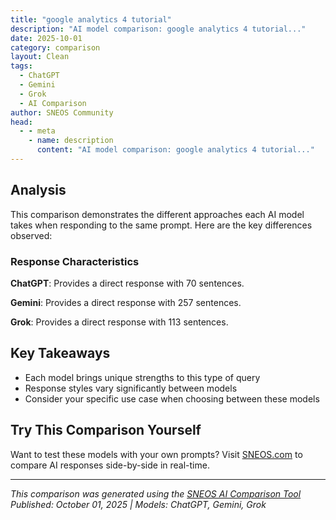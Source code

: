 ```yaml
---
title: "google analytics 4 tutorial"
description: "AI model comparison: google analytics 4 tutorial..."
date: 2025-10-01
category: comparison
layout: Clean
tags:
  - ChatGPT
  - Gemini
  - Grok
  - AI Comparison
author: SNEOS Community
head:
  - - meta
    - name: description
      content: "AI model comparison: google analytics 4 tutorial..."
---
```


<ChatComparison
  title="google analytics 4 tutorial"
  prompt="google analytics 4 tutorial"
  :responses='{"ChatGPT": "Sure! Here\u2019s a basic tutorial to get you started with **Google Analytics 4 (GA4)**:\n\n---\n\n## Google Analytics 4 Tutorial\n\n### What is Google Analytics 4?\nGoogle Analytics 4 is the latest version of Google Analytics that helps you measure traffic and engagement across your websites and apps. It uses event-based tracking, offering more flexible and detailed insights compared to Universal Analytics.\n\n---\n\n### Step 1: Set Up a GA4 Property\n\n1. **Create a Google Analytics account** if you don\u2019t have one: \n Go to [analytics.google.com](https://analytics.google.com) and sign in with your Google account.\n\n2. **Create a Property:**\n - Click **Admin** (gear icon at the bottom left).\n - Under **Account**, select your account or create a new one.\n - Under **Property**, click **Create Property**.\n - Enter your property name, select your time zone and currency.\n - Select **GA4** property type.\n - Click **Next** and fill in business details.\n - Finish setup.\n\n---\n\n### Step 2: Add GA4 Tracking Code to Your Website\n\n1. After property creation, you\u2019ll see the **Data Streams** page.\n2. Click **Add stream** \u003E **Web**.\n3. Enter your website URL and stream name.\n4. Click **Create stream**.\n5. On the stream details page, you will see the **Measurement ID** (starts with G-XXXXXXXX).\n6. Add the following tag to your website\u2019s \u0060\u003Chead\u003E\u0060 section (replace G-XXXXXXXX with your Measurement ID):\n\n\u0060\u0060\u0060html\n\u003C!-- Global site tag (gtag.js) - Google Analytics --\u003E\n\u003Cscript async src=\u0022https://www.googletagmanager.com/gtag/js?id=G-XXXXXXXX\u0022\u003E\u003C/script\u003E\n\u003Cscript\u003E\n window.dataLayer = window.dataLayer || [];\n function gtag(){dataLayer.push(arguments);}\n gtag(\u0027js\u0027, new Date());\n gtag(\u0027config\u0027, \u0027G-XXXXXXXX\u0027);\n\u003C/script\u003E\n\u0060\u0060\u0060\n\nIf you\u2019re using a CMS like WordPress, you can use plugins like **Site Kit by Google** or manually add the tag to header.php.\n\n---\n\n### Step 3: Understand the GA4 Interface\n\n- **Home:** Overview of key metrics like users, engagement, revenue, etc.\n- **Reports:** Standard reports covering lifecycle (acquisition, engagement, monetization, retention).\n- **Explore:** Custom exploration reports for deeper analysis.\n- **Configure:** Define events, conversions, audiences.\n\n---\n\n### Step 4: Track Events\n\nGA4 automatically tracks some events (page views, scrolls, outbound clicks) if you enable **Enhanced Measurement** in your data stream settings.\n\nYou can also create custom events via:\n\n- **Google Tag Manager (GTM)**: To deploy custom events without code changes.\n- **gtag.js**: Sending events manually:\n\n\u0060\u0060\u0060javascript\ngtag(\u0027event\u0027, \u0027purchase\u0027, {\n currency: \u0027USD\u0027,\n value: 30.00\n});\n\u0060\u0060\u0060\n\n---\n\n### Step 5: Set Up Conversions\n\nTo mark important events as conversions:\n\n1. Go to **Configure \u003E Events**.\n2. Find the event you want to mark as a conversion or create a new one.\n3. Toggle the switch **Mark as conversion**.\n\nConversions help you track business goals like sign-ups, purchases, or leads.\n\n---\n\n### Step 6: Link GA4 to Google Ads (Optional)\n\n1. Go to **Admin \u003E Product Links \u003E Google Ads Links**.\n2. Follow the steps to link your accounts.\n3. This helps share audiences and conversions for advertising.\n\n---\n\n### Step 7: Use Audiences and User Properties\n\n- Create audiences for remarketing or analysis.\n- Define user properties to segment users by attributes like membership status.\n\n---\n\n### Additional Resources\n\n- [Official Google Analytics 4 Help Center](https://support.google.com/analytics/topic/9742674)\n- [Google Analytics Academy \u2013 GA4 Course](https://analytics.google.com/analytics/academy/course/6)\n- [GA4 Setup Guide by Google](https://support.google.com/analytics/answer/10089681)\n\n---\n\nIf you want, I can provide instructions on **specific features** of GA4 or help with **setting up GA4 on your specific platform**. Just let me know!", "Gemini": "Okay, let\u0027s break down Google Analytics 4 (GA4). This tutorial will cover the basics, setup, key features, and how to get the most out of it.\n\n**What is Google Analytics 4 (GA4)?**\n\nGA4 is the latest version of Google Analytics. It\u0027s a major departure from Universal Analytics (UA), which stopped processing new data on July 1, 2023. GA4 is designed to:\n\n* **Focus on user engagement:** It tracks events and user interactions across your website and app (if you have one) in a unified way.\n* **Provide cross-platform tracking:** Allows you to get a holistic view of the customer journey if they interact with your business across both a website and app.\n* **Use machine learning for insights:** It leverages AI to fill data gaps, predict user behavior, and provide automated insights.\n* **Be privacy-centric:** Designed with privacy regulations in mind (like GDPR and CCPA), focusing on anonymization and data minimization.\n* **Future-proof data collection:** Less reliance on cookies and more focus on first-party data.\n\n**Why is GA4 Important?**\n\n* **It\u0027s the future of Google Analytics.** Universal Analytics is gone, so GA4 is the only option for Google Analytics reporting.\n* **Better User Understanding:** Offers deeper insights into user behavior and the customer journey.\n* **Improved Measurement:** Addresses the challenges of tracking users across different devices and platforms in a cookieless world.\n* **Actionable Insights:** AI-powered insights help you make data-driven decisions to improve your website and marketing efforts.\n\n**1. Setting Up GA4**\n\nThere are a few scenarios:\n\n* **New Website/App (No Existing Analytics):**\n 1. **Create a Google Analytics Account:** If you don\u0027t already have one, go to [https://analytics.google.com/](https://analytics.google.com/) and create a Google account or sign in with an existing one.\n 2. **Create a GA4 Property:**\n * Click \u0022Start measuring.\u0022\n * Enter an Account Name (this is for organization, not your website name).\n * Configure Data Sharing Settings (review and select options as you see fit).\n * Click \u0022Next.\u0022\n * Enter a Property Name (e.g., \u0022My Website GA4\u0022).\n * Select your Reporting Time Zone and Currency.\n * Click \u0022Next.\u0022\n * Select your business category and size.\n * Click \u0022Create.\u0022\n 3. **Choose a Data Stream:**\n * You\u0027ll be prompted to choose a platform: \u0022Web,\u0022 \u0022Android app,\u0022 or \u0022iOS app.\u0022 Choose \u0022Web\u0022 if it\u0027s for your website. If you have an app, you\u0027ll need to configure those data streams separately.\n * Enter your Website URL (e.g., \u0060https://www.example.com\u0060).\n * Enter a Stream Name (e.g., \u0022My Website Web Stream\u0022).\n * Click \u0022Create stream.\u0022\n 4. **Install the Google Tag:**\n * You\u0027ll be presented with instructions on how to install the Google Tag (gtag.js). There are several options:\n * **Install with a website builder or CMS:** Some website builders (e.g., Wix, Squarespace) have built-in integrations. Follow their specific instructions.\n * **Install manually with the gtag.js code:** Copy the provided code snippet and paste it into the \u0060\u003Chead\u003E\u0060 section of every page of your website, ideally right after the opening \u0060\u003Chead\u003E\u0060 tag. This is the most reliable method for full control.\n * **Install with Google Tag Manager (GTM):** This is the recommended method for more advanced users. See the section below on using GTM.\n\n* **Upgrading from Universal Analytics (UA):**\n 1. **In your existing Universal Analytics account:** Go to the Admin section (gear icon at the bottom left).\n 2. **Select your UA property.**\n 3. **Click \u0022GA4 Setup Assistant\u0022** (first option in the Property column).\n 4. **Click \u0022Get started.\u0022** This will guide you through creating a new GA4 property that is linked to your UA property. You can choose to enable enhanced measurement.\n 5. **Install the GA4 Tag:** Follow the same steps as above (for a new website) to install the GA4 tag on your website. It\u0027s important to have *both* the UA and GA4 tags running in parallel for a period to collect data in both systems until UA stopped processing data. While UA has stopped processing data you still want the old tag on your website because that is where you configured your conversions/goals.\n\n**Using Google Tag Manager (GTM)**\n\nGoogle Tag Manager is a tag management system that allows you to easily add and manage various tracking codes (tags) on your website without directly editing the code. It\u0027s highly recommended for GA4.\n\n1. **Create a GTM Account and Container:** If you don\u0027t have one, go to [https://tagmanager.google.com/](https://tagmanager.google.com/) and create an account and a container for your website.\n2. **Install the GTM Code:** GTM will provide two code snippets. Place the first snippet in the \u0060\u003Chead\u003E\u0060 of your website and the second snippet immediately after the opening \u0060\u003Cbody\u003E\u0060 tag.\n3. **Create a GA4 Configuration Tag:**\n * In GTM, click \u0022Tags\u0022 \u003E \u0022New.\u0022\n * Choose \u0022Google Analytics: GA4 Configuration\u0022 as the tag type.\n * Enter your GA4 Measurement ID (found in your GA4 property under Data Streams \u003E Web Stream \u003E Measurement ID).\n * Under \u0022Triggering,\u0022 select the \u0022All Pages\u0022 trigger.\n * Name the tag (e.g., \u0022GA4 Configuration Tag\u0022) and click \u0022Save.\u0022\n4. **Preview and Publish:** Click the \u0022Preview\u0022 button in GTM to test your setup. If everything looks good, click \u0022Submit\u0022 to publish your changes.\n\n**2. Understanding the GA4 Interface**\n\nThe GA4 interface is different from UA. Here\u0027s a brief overview:\n\n* **Left Navigation Menu:**\n * **Reports:** This is where you\u0027ll find pre-built reports covering various aspects of your website performance. It\u0027s highly customizable\n * **Overview:** A summary of key metrics.\n * **Realtime:** Shows activity on your site in real-time.\n * **Acquisition:** Shows how users are finding your website (e.g., organic search, paid ads, referrals).\n * **Engagement:** Shows how users are interacting with your website (e.g., page views, events, conversions).\n * **Monetization:** (If applicable) Shows revenue data for e-commerce or ad revenue.\n * **Demographics:** Provides insights into the age, gender, and interests of your users.\n * **Tech:** Shows the browsers, devices, and operating systems your users are using.\n * **Life Cycle:** A group of reports including acquisition, engagement, monetization, and retention.\n * **User:** A group of reports including demographics and tech\n * **Explore:** Allows you to create custom reports and analyses. This is where you can really dig into the data.\n * **Advertising:** Integrates with Google Ads and provides insights into your advertising campaigns.\n * **Configure:** This is where you manage events, conversions, audiences, and custom definitions.\n * **Admin:** This is where you manage your account and property settings.\n\n**3. Key Concepts in GA4**\n\n* **Events:** The foundation of GA4. Everything is an event. Page views, button clicks, form submissions, video plays \u2013 all tracked as events. GA4 has some automatically collected events, enhanced measurement events, and you can create custom events.\n* **Parameters:** Additional information attached to events. For example, a \u0060page_view\u0060 event might have parameters like \u0060page_title\u0060 and \u0060page_location\u0060. These parameters allow you to segment and analyze your data more deeply.\n* **User Properties:** Attributes about your users, such as their language, country, or membership status. You can set these using the gtag.js code or GTM.\n* **Conversions (formerly Goals):** Important actions you want users to take on your website, such as making a purchase, submitting a form, or signing up for a newsletter. You mark specific events as conversions in GA4.\n* **Audiences:** Groups of users who share specific characteristics. You can create audiences based on demographics, behavior, or other criteria. These can then be used for retargeting in Google Ads or for analyzing user behavior within GA4.\n* **Data Streams:** The source of data for your GA4 property. You\u0027ll have a separate data stream for your website and each app (if you have them).\n\n**4. Tracking Important Events and Conversions**\n\nGA4 automatically collects some events (e.g., \u0060page_view\u0060, \u0060first_visit\u0060, \u0060session_start\u0060). Enhanced Measurement events can be enabled in the admin panel with no additional code. However, to track custom events or specific actions, you need to configure them. Here\u0027s how:\n\n* **Using gtag.js:**\n\n \u0060\u0060\u0060javascript\n // Example: Tracking a button click\n document.getElementById(\u0022myButton\u0022).addEventListener(\u0022click\u0022, function() {\n gtag(\u0027event\u0027, \u0027button_click\u0027, {\n \u0027button_label\u0027: \u0027Submit Form\u0027,\n \u0027page_location\u0027: window.location.href\n });\n });\n \u0060\u0060\u0060\n\n* **Using Google Tag Manager:**\n\n 1. **Create a New Tag:** In GTM, click \u0022Tags\u0022 \u003E \u0022New.\u0022\n 2. **Choose \u0022Google Analytics: GA4 Event\u0022 as the tag type.**\n 3. **Enter the Event Name:** This is the name you\u0027ll use to identify the event in GA4 (e.g., \u0060button_click\u0060).\n 4. **Add Event Parameters:** Under \u0022Event Parameters,\u0022 add any additional information you want to track with the event (e.g., \u0060button_label\u0060, \u0060page_location\u0060). You can use variables in GTM to dynamically capture values.\n 5. **Set a Trigger:** Choose the trigger that will fire the tag when the event occurs (e.g., a click on a specific button). GTM offers various trigger types.\n 6. **Save and Publish:** Save the tag and publish your changes.\n\n* **Marking Events as Conversions:**\n\n 1. Go to the \u0022Configure\u0022 section in GA4.\n 2. Click \u0022Conversions.\u0022\n 3. Click \u0022New conversion event.\u0022\n 4. Enter the exact event name you want to mark as a conversion (e.g., \u0060form_submission\u0060).\n 5. Click \u0022Save.\u0022\n\n**Examples of Important Events to Track:**\n\n* \u0060form_submission\u0060: When a user submits a form.\n* \u0060purchase\u0060: When a user completes a purchase (for e-commerce sites).\n* \u0060sign_up\u0060: When a user creates an account.\n* \u0060video_start\u0060, \u0060video_complete\u0060: When a user starts or completes watching a video.\n* \u0060download\u0060: When a user downloads a file.\n* \u0060button_click\u0060: Track clicks on specific buttons.\n* \u0060scroll\u0060: Track when a user scrolls to the bottom of the page.\n\n**5. Creating Custom Reports with Exploration**\n\nGA4\u0027s Exploration feature allows you to create custom reports and analyses tailored to your specific needs.\n\n* **Access Exploration:** Click \u0022Explore\u0022 in the left navigation menu.\n* **Choose a Template or Start Blank:** You can start with a pre-built template (e.g., Free Form, Funnel Exploration, Path Exploration) or create a blank exploration.\n* **Drag and Drop Dimensions and Metrics:** The interface is drag-and-drop. Select the dimensions (e.g., Device Category, Country, Page Title) and metrics (e.g., Events, Users, Conversions) you want to include in your report.\n* **Configure the Report:** Customize the report type (e.g., table, chart), add filters, and segments to refine your analysis.\n\n**Example: Creating a Report to See Which Pages Lead to Conversions**\n\n1. **Start with a \u0022Path Exploration.\u0022**\n2. **Start Node:** Select the conversion event you want to analyze (e.g., \u0060purchase\u0060).\n3. **The path will show the steps before the event**\n\n**6. Linking GA4 to Google Ads**\n\nLinking GA4 to Google Ads allows you to:\n\n* Import GA4 conversions into Google Ads for campaign optimization.\n* Use GA4 audiences for retargeting in Google Ads.\n* See Google Ads campaign data within GA4.\n\n**How to Link:**\n\n1. **In GA4:** Go to Admin \u003E Property Settings \u003E Google Ads Linking.\n2. **Select your Google Ads account.**\n3. **Enable Personalized Advertising** and enable auto-tagging.\n4. **Click \u0022Link.\u0022**\n\n**7. Tips and Best Practices**\n\n* **Start Early:** The sooner you set up GA4, the more data you\u0027ll collect. Even if you\u0027re still using UA, run GA4 in parallel.\n* **Plan Your Events:** Think carefully about the events you want to track and define them consistently.\n* **Use Descriptive Event Names and Parameters:** Make it easy to understand what each event and parameter represents.\n* **Leverage Enhanced Measurement:** Enable Enhanced Measurement to automatically track common events without additional coding.\n* **Customize Your Reports:** Use the Exploration feature to create custom reports that answer your specific questions.\n* **Regularly Review Your Data:** Don\u0027t just set it and forget it. Regularly review your data to identify trends and insights.\n* **Take Advantage of Machine Learning:** GA4\u0027s machine learning capabilities can help you identify anomalies, predict user behavior, and fill data gaps.\n* **Understand the Data Differences:** GA4 data will often differ from UA data due to the different data models and attribution methods. Don\u0027t expect a one-to-one comparison.\n\n**8. Common GA4 Questions**\n\n* **Why is my GA4 data different from my UA data?** GA4 uses a different data model, different attribution methods, and different session handling than UA. These differences will result in variations in the data.\n* **How do I track scroll depth in GA4?** GA4 does not automatically track scroll depth. You\u0027ll need to implement a custom event using gtag.js or GTM.\n* **How do I track outbound links in GA4?** GA4 will automatically track outbound links if enhanced measurement is enabled.\n* **Can I still access my Universal Analytics data?** Yes, but only historical data. UA stopped processing new data on July 1, 2023. You can still access your historical UA data for a period, but it\u0027s important to export any data you want to keep long-term.\n* **What is the difference between Events and Conversions?** Events are any interaction on your website or app. Conversions are specific events that you have marked as being valuable to your business (e.g., a purchase, a form submission).\n\n**Troubleshooting:**\n\n* **No Data:** Double-check that your GA4 tag is installed correctly. Use the Realtime report to see if any events are being tracked.\n* **Incorrect Data:** Verify that your events and parameters are configured correctly. Use the DebugView in GA4 to troubleshoot your setup.\n\nThis tutorial provides a solid foundation for getting started with GA4. Experiment, explore the features, and don\u0027t be afraid to dive into the documentation. Google Analytics 4 is constantly evolving, so keep learning and adapting your approach. Good luck!\n", "Grok": "Google Analytics 4 (GA4) is the latest version of Google Analytics, replacing Universal Analytics (UA). GA4 offers a more flexible, event-based data model and focuses on cross-platform tracking, user privacy, and machine learning insights. Below is a step-by-step tutorial to help you get started with Google Analytics 4.\n\n---\n\n### **Tutorial: Getting Started with Google Analytics 4 (GA4)**\n\n#### **Step 1: Understand the Basics of GA4**\n- **Event-Based Tracking**: Unlike Universal Analytics, which relies on sessions and pageviews, GA4 tracks user interactions as events (e.g., page_view, click, purchase).\n- **User-Centric Data**: GA4 focuses on user behavior across devices and platforms with a unique User-ID.\n- **Privacy Features**: GA4 includes built-in IP anonymization and no reliance on cookies by default (though cookies are still used).\n- **Machine Learning**: GA4 provides predictive metrics and insights using Google\u0027s AI technology.\n\n#### **Step 2: Set Up a Google Analytics 4 Account**\n1. **Sign in to Google Analytics**:\n - Go to [Google Analytics](https://analytics.google.com/).\n - Sign in with your Google account.\n\n2. **Create a New GA4 Property**:\n - If you\u2019re new to GA4, click on \u0022Admin\u0022 (gear icon) in the bottom-left corner.\n - Under the \u0022Property\u0022 column, click \u0022Create Property.\u0022\n - Select \u0022Web\u0022 (or \u0022App\u0022 if you\u2019re tracking a mobile app).\n - Enter your website name, URL, industry category, and time zone.\n - Click \u0022Create.\u0022\n\n3. **Set Up a Data Stream**:\n - After creating the property, set up a data stream for your website or app.\n - For a website, enter your site URL and stream name, then click \u0022Create Stream.\u0022\n - GA4 will provide a **Measurement ID** (e.g., G-XXXXXXXXXX). Save this ID for later use.\n\n#### **Step 3: Install GA4 on Your Website**\n1. **Using Google Tag Manager (GTM) - Recommended**:\n - Go to [Google Tag Manager](https://tagmanager.google.com/).\n - Create or open your GTM container.\n - Create a new tag, choose \u0022Google Analytics: GA4 Configuration.\u0022\n - Enter your Measurement ID.\n - Set the trigger to \u0022All Pages.\u0022\n - Save and publish the container.\n \n2. **Manual Code Installation**:\n - If you\u2019re not using GTM, copy the GA4 tracking code snippet provided in the \u0022Data Stream\u0022 setup under \u0022Tagging Instructions.\u0022\n - Paste this code into the \u0060\u003Chead\u003E\u0060 section of every page on your website.\n - Example code:\n \u0060\u0060\u0060html\n \u003C!-- Global site tag (gtag.js) - Google Analytics --\u003E\n \u003Cscript async src=\u0022https://www.googletagmanager.com/gtag/js?id=G-XXXXXXXXXX\u0022\u003E\u003C/script\u003E\n \u003Cscript\u003E\n window.dataLayer = window.dataLayer || [];\n function gtag(){dataLayer.push(arguments);}\n gtag(\u0027js\u0027, new Date());\n gtag(\u0027config\u0027, \u0027G-XXXXXXXXXX\u0027);\n \u003C/script\u003E\n \u0060\u0060\u0060\n\n3. **Verify Installation**:\n - Use the GA4 \u0022Realtime\u0022 report to check if data is being collected.\n - Alternatively, use browser extensions like \u0022Google Tag Assistant\u0022 to confirm the tag is firing.\n\n#### **Step 4: Explore the GA4 Interface**\n- **Home**: Overview of key metrics and insights.\n- **Reports**: Pre-built reports for user acquisition, engagement, monetization, and retention.\n- **Explore**: Create custom reports and analyses using Exploration tools.\n- **Advertising**: Insights for ad performance (if linked with Google Ads).\n- **Admin**: Manage property settings, users, data streams, and events.\n\n#### **Step 5: Set Up Events in GA4**\nGA4 automatically tracks some events (like \u0060page_view\u0060, \u0060session_start\u0060), but you can configure custom events for specific interactions.\n\n1. **Modify Existing Events**:\n - Go to Admin \u003E Events \u003E Modify Event.\n - Alter parameters or conditions for automatically tracked events.\n\n2. **Create Custom Events**:\n - Go to Admin \u003E Events \u003E Create Event.\n - Define the event name and matching conditions (e.g., a button click with a specific ID).\n - Save the event.\n\n3. **Mark Events as Conversions**:\n - Go to Admin \u003E Conversions.\n - Enable the toggle next to an event to mark it as a conversion (e.g., form submission, purchase).\n\n#### **Step 6: Link GA4 with Other Google Tools**\n- **Google Ads**: Link GA4 with Google Ads to track ad performance and conversions.\n - Admin \u003E Product Links \u003E Google Ads Links \u003E Link.\n- **Google Search Console**: Connect to analyze organic search performance.\n - Admin \u003E Product Links \u003E Search Console Links \u003E Link.\n- **BigQuery**: Export raw data to BigQuery for advanced analysis (available in GA4 free version).\n\n#### **Step 7: Analyze Data with GA4 Reports**\n- **Acquisition Reports**: Understand where users come from (e.g., organic, paid, referral).\n- **Engagement Reports**: Analyze user behavior (e.g., pages viewed, events triggered).\n- **Monetization Reports**: Track revenue and transactions (for e-commerce sites).\n- **Retention Reports**: Monitor how often users return to your site/app.\n\n#### **Step 8: Use Explorations for Custom Insights**\n- Go to \u0022Explore\u0022 in the left sidebar.\n- Choose a template (e.g., Free Form, Funnel Exploration, Path Analysis).\n- Customize dimensions, metrics, and filters to analyze specific user behaviors or journeys.\n\n#### **Step 9: Set Up Goals and E-Commerce Tracking (if applicable)**\n- **Goals**: Mark important events as conversions (already covered in Step 5).\n- **E-Commerce Tracking**:\n - Enable \u0022Enhanced E-commerce\u0022 in the data stream settings.\n - Use predefined e-commerce events like \u0060add_to_cart\u0060, \u0060begin_checkout\u0060, and \u0060purchase\u0060.\n - Implement these events via GTM or custom code on your website.\n\n#### **Step 10: Leverage GA4 Features**\n- **Predictive Metrics**: Use AI-driven insights like \u0022Purchase Probability\u0022 to identify high-value users.\n- **Audiences**: Build custom audiences for remarketing in Google Ads.\n- **DebugView**: Debug events in real-time under Admin \u003E DebugView.\n\n#### **Additional Tips**\n- **Transition from Universal Analytics**: If you\u2019re migrating from UA, set up GA4 alongside UA (dual tagging) to collect data in both systems until UA sunsets (July 1, 2023, for standard properties).\n- **Learn More**: Use Google\u2019s free resources like [Google Analytics Help Center](https://support.google.com/analytics) and [Skillshop](https://skillshop.exceedlms.com/) for GA4 courses.\n- **Stay Updated**: GA4 is evolving, so check for new features and updates in the Google Analytics blog.\n\n---\n\n### **Common Challenges and Solutions**\n1. **Missing Data**: Ensure tags are firing correctly using DebugView or Google Tag Assistant.\n2. **Understanding Events**: Spend time learning the event structure; use Google\u2019s documentation for clarity.\n3. **Migration Issues**: Use Google\u2019s migration tools or consult a professional if migrating complex UA setups.\n\nThis tutorial provides a foundational understanding of GA4. Depending on your needs (e.g., e-commerce, app tracking), you may need to explore specific features in-depth. Let me know if you\u0027d like detailed guidance on a particular aspect of GA4!"}' 
  published-date="19:43"
/>

## Analysis

This comparison demonstrates the different approaches each AI model takes when responding to the same prompt. Here are the key differences observed:

### Response Characteristics

**ChatGPT**: Provides a direct response with 70 sentences. 

**Gemini**: Provides a direct response with 257 sentences. 

**Grok**: Provides a direct response with 113 sentences. 

## Key Takeaways

- Each model brings unique strengths to this type of query
- Response styles vary significantly between models
- Consider your specific use case when choosing between these models

## Try This Comparison Yourself

Want to test these models with your own prompts? Visit [SNEOS.com](https://sneos.com) to compare AI responses side-by-side in real-time.

---

*This comparison was generated using the [SNEOS AI Comparison Tool](https://sneos.com)*
*Published: October 01, 2025 | Models: ChatGPT, Gemini, Grok*

